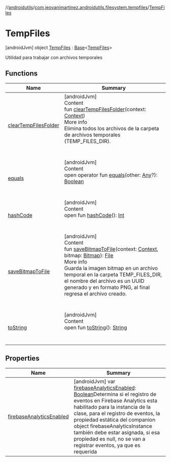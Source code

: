 //[androidutils](../../index.md)/[com.jeovanimartinez.androidutils.filesystem.tempfiles](../index.md)/[TempFiles](index.md)



# TempFiles  
 [androidJvm] object [TempFiles](index.md) : [Base](../../com.jeovanimartinez.androidutils/-base/index.md)<[TempFiles](index.md)> 

Utilidad para trabajar con archivos temporales

   


## Functions  
  
|  Name|  Summary| 
|---|---|
| <a name="com.jeovanimartinez.androidutils.filesystem.tempfiles/TempFiles/clearTempFilesFolder/#android.content.Context/PointingToDeclaration/"></a>[clearTempFilesFolder](clear-temp-files-folder.md)| <a name="com.jeovanimartinez.androidutils.filesystem.tempfiles/TempFiles/clearTempFilesFolder/#android.content.Context/PointingToDeclaration/"></a>[androidJvm]  <br>Content  <br>fun [clearTempFilesFolder](clear-temp-files-folder.md)(context: [Context](https://developer.android.com/reference/kotlin/android/content/Context.html))  <br>More info  <br>Elimina todos los archivos de la carpeta de archivos temporales (TEMP_FILES_DIR).  <br><br><br>
| <a name="kotlin/Any/equals/#kotlin.Any?/PointingToDeclaration/"></a>[equals](../../com.jeovanimartinez.androidutils.web/-system-web-browser/index.md#%5Bkotlin%2FAny%2Fequals%2F%23kotlin.Any%3F%2FPointingToDeclaration%2F%5D%2FFunctions%2F-1526026300)| <a name="kotlin/Any/equals/#kotlin.Any?/PointingToDeclaration/"></a>[androidJvm]  <br>Content  <br>open operator fun [equals](../../com.jeovanimartinez.androidutils.web/-system-web-browser/index.md#%5Bkotlin%2FAny%2Fequals%2F%23kotlin.Any%3F%2FPointingToDeclaration%2F%5D%2FFunctions%2F-1526026300)(other: [Any](https://kotlinlang.org/api/latest/jvm/stdlib/kotlin/-any/index.html)?): [Boolean](https://kotlinlang.org/api/latest/jvm/stdlib/kotlin/-boolean/index.html)  <br><br><br>
| <a name="kotlin/Any/hashCode/#/PointingToDeclaration/"></a>[hashCode](../../com.jeovanimartinez.androidutils.web/-system-web-browser/index.md#%5Bkotlin%2FAny%2FhashCode%2F%23%2FPointingToDeclaration%2F%5D%2FFunctions%2F-1526026300)| <a name="kotlin/Any/hashCode/#/PointingToDeclaration/"></a>[androidJvm]  <br>Content  <br>open fun [hashCode](../../com.jeovanimartinez.androidutils.web/-system-web-browser/index.md#%5Bkotlin%2FAny%2FhashCode%2F%23%2FPointingToDeclaration%2F%5D%2FFunctions%2F-1526026300)(): [Int](https://kotlinlang.org/api/latest/jvm/stdlib/kotlin/-int/index.html)  <br><br><br>
| <a name="com.jeovanimartinez.androidutils.filesystem.tempfiles/TempFiles/saveBitmapToFile/#android.content.Context#android.graphics.Bitmap/PointingToDeclaration/"></a>[saveBitmapToFile](save-bitmap-to-file.md)| <a name="com.jeovanimartinez.androidutils.filesystem.tempfiles/TempFiles/saveBitmapToFile/#android.content.Context#android.graphics.Bitmap/PointingToDeclaration/"></a>[androidJvm]  <br>Content  <br>fun [saveBitmapToFile](save-bitmap-to-file.md)(context: [Context](https://developer.android.com/reference/kotlin/android/content/Context.html), bitmap: [Bitmap](https://developer.android.com/reference/kotlin/android/graphics/Bitmap.html)): [File](https://docs.oracle.com/javase/8/docs/api/java/io/File.html)  <br>More info  <br>Guarda la imagen bitmap en un archivo temporal en la carpeta TEMP_FILES_DIR, el nombre del archivo es un UUID generado y en formato PNG, al final regresa el archivo creado.  <br><br><br>
| <a name="kotlin/Any/toString/#/PointingToDeclaration/"></a>[toString](../../com.jeovanimartinez.androidutils.web/-system-web-browser/index.md#%5Bkotlin%2FAny%2FtoString%2F%23%2FPointingToDeclaration%2F%5D%2FFunctions%2F-1526026300)| <a name="kotlin/Any/toString/#/PointingToDeclaration/"></a>[androidJvm]  <br>Content  <br>open fun [toString](../../com.jeovanimartinez.androidutils.web/-system-web-browser/index.md#%5Bkotlin%2FAny%2FtoString%2F%23%2FPointingToDeclaration%2F%5D%2FFunctions%2F-1526026300)(): [String](https://kotlinlang.org/api/latest/jvm/stdlib/kotlin/-string/index.html)  <br><br><br>


## Properties  
  
|  Name|  Summary| 
|---|---|
| <a name="com.jeovanimartinez.androidutils.filesystem.tempfiles/TempFiles/firebaseAnalyticsEnabled/#/PointingToDeclaration/"></a>[firebaseAnalyticsEnabled](index.md#%5Bcom.jeovanimartinez.androidutils.filesystem.tempfiles%2FTempFiles%2FfirebaseAnalyticsEnabled%2F%23%2FPointingToDeclaration%2F%5D%2FProperties%2F-1526026300)| <a name="com.jeovanimartinez.androidutils.filesystem.tempfiles/TempFiles/firebaseAnalyticsEnabled/#/PointingToDeclaration/"></a> [androidJvm] var [firebaseAnalyticsEnabled](index.md#%5Bcom.jeovanimartinez.androidutils.filesystem.tempfiles%2FTempFiles%2FfirebaseAnalyticsEnabled%2F%23%2FPointingToDeclaration%2F%5D%2FProperties%2F-1526026300): [Boolean](https://kotlinlang.org/api/latest/jvm/stdlib/kotlin/-boolean/index.html)Determina si el registro de eventos en Firebase Analytics esta habilitado para la instancia de la clase, para el registro de eventos, la propiedad estática del companion object firebaseAnalyticsInstance también debe estar asignada, si esa propiedad es null, no se van a registrar eventos, ya que es requerida   <br>

